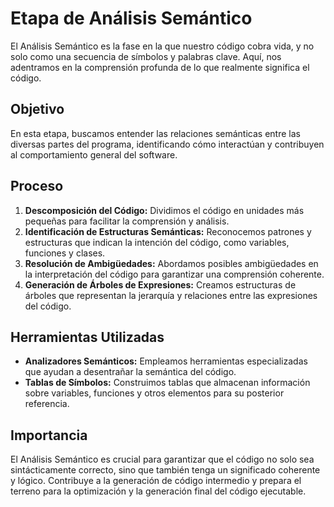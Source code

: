 # Etapa de Análisis Semántico 
El Análisis Semántico es la fase en la que nuestro código cobra vida, y no solo como una secuencia de símbolos y palabras clave. Aquí, nos adentramos en la comprensión profunda de lo que realmente significa el código. 

## Objetivo 
En esta etapa, buscamos entender las relaciones semánticas entre las diversas partes del programa, identificando cómo interactúan y contribuyen al comportamiento general del software. 

## Proceso 
1. **Descomposición del Código:** Dividimos el código en unidades más pequeñas para facilitar la comprensión y análisis.
2. **Identificación de Estructuras Semánticas:** Reconocemos patrones y estructuras que indican la intención del código, como variables, funciones y clases.
3. **Resolución de Ambigüedades:** Abordamos posibles ambigüedades en la interpretación del código para garantizar una comprensión coherente.
4. **Generación de Árboles de Expresiones:** Creamos estructuras de árboles que representan la jerarquía y relaciones entre las expresiones del código.
   
## Herramientas Utilizadas
- **Analizadores Semánticos:** Empleamos herramientas especializadas que ayudan a desentrañar la semántica del código.
- **Tablas de Símbolos:** Construimos tablas que almacenan información sobre variables, funciones y otros elementos para su posterior referencia.

## Importancia 
El Análisis Semántico es crucial para garantizar que el código no solo sea sintácticamente correcto, sino que también tenga un significado coherente y lógico. Contribuye a la generación de código intermedio y prepara el terreno para la optimización y la generación final del código ejecutable. 
